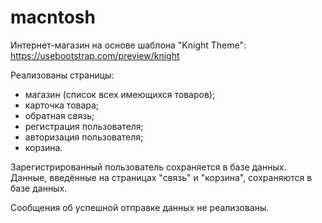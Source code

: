 # macntosh

Интернет-магазин на основе шаблона "Knight Theme": https://usebootstrap.com/preview/knight  
  
Реализованы страницы:
- магазин (список всех имеющихся товаров);
- карточка товара;
- обратная связь;
- регистрация пользователя;
- авторизация пользователя;
- корзина.
  
Зарегистрированный пользователь сохраняется в базе данных.   
Данные, введённые на страницах "связь" и "корзина", сохраняются в базе данных.  
  
Сообщения об успешной отправке данных не реализованы.
  
